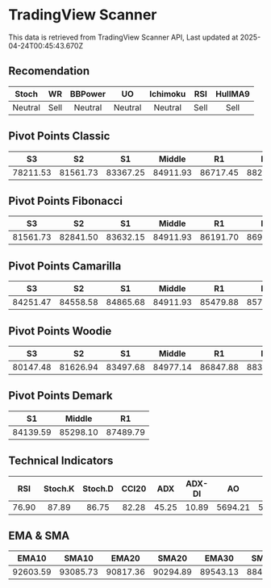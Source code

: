 # TradingView Scanner
This data is retrieved from TradingView Scanner API, Last updated at 2025-04-24T00:45:43.670Z

## Recomendation
| Stoch | WR | BBPower | UO | Ichimoku | RSI | HullMA9 |
| :---: | :---: | :---: | :---: | :---: | :---: | :---: |
| Neutral | Sell | Neutral | Neutral | Neutral | Sell | Sell |

## Pivot Points Classic
| S3 | S2 | S1 | Middle | R1 | R2 | R3 |
| :---: | :---: | :---: | :---: | :---: | :---: | :---: |
| 78211.53 | 81561.73 | 83367.25 | 84911.93 | 86717.45 | 88262.13 | 91612.33 |

## Pivot Points Fibonacci
| S3 | S2 | S1 | Middle | R1 | R2 | R3 |
| :---: | :---: | :---: | :---: | :---: | :---: | :---: |
| 81561.73 | 82841.50 | 83632.15 | 84911.93 | 86191.70 | 86982.35 | 88262.13 |

## Pivot Points Camarilla
| S3 | S2 | S1 | Middle | R1 | R2 | R3 |
| :---: | :---: | :---: | :---: | :---: | :---: | :---: |
| 84251.47 | 84558.58 | 84865.68 | 84911.93 | 85479.88 | 85786.98 | 86094.09 |

## Pivot Points Woodie
| S3 | S2 | S1 | Middle | R1 | R2 | R3 |
| :---: | :---: | :---: | :---: | :---: | :---: | :---: |
| 80147.48 | 81626.94 | 83497.68 | 84977.14 | 86847.88 | 88327.34 | 90198.08 |

## Pivot Points Demark
| S1 | Middle | R1 |
| :---: | :---: | :---: |
| 84139.59 | 85298.10 | 87489.79 |

## Technical Indicators
| RSI | Stoch.K | Stoch.D | CCI20 | ADX | ADX-DI | AO | Mom | MACD | MACD | W.R | HullMA9 |
| :---: | :---: | :---: | :---: | :---: | :---: | :---: | :---: | :---: | :---: | :---: | :---: |
| 76.90 | 87.89 | 86.75 | 82.28 | 45.25 | 10.89 | 5694.21 | 5029.03 | 2211.76 | 1965.95 | -12.57 | 93715.22 |

## EMA & SMA
| EMA10 | SMA10 | EMA20 | SMA20 | EMA30 | SMA30 | EMA50 | SMA50 | EMA100 | SMA100 | EMA200 | SMA200 |
| :---: | :---: | :---: | :---: | :---: | :---: | :---: | :---: | :---: | :---: | :---: | :---: |
| 92603.59 | 93085.73 | 90817.36 | 90294.89 | 89543.13 | 88489.68 | 87905.83 | 86852.46 | 85988.08 | 84409.04 | 85340.13 | 84319.47 |